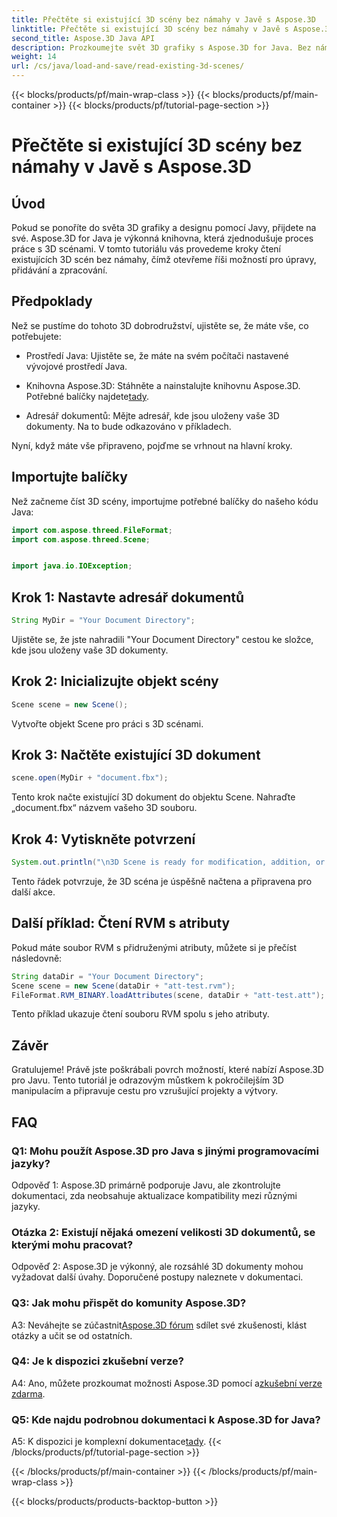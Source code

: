 ```yaml
---
title: Přečtěte si existující 3D scény bez námahy v Javě s Aspose.3D
linktitle: Přečtěte si existující 3D scény bez námahy v Javě s Aspose.3D
second_title: Aspose.3D Java API
description: Prozkoumejte svět 3D grafiky s Aspose.3D for Java. Bez námahy čtěte a manipulujte se stávajícími 3D scénami.
weight: 14
url: /cs/java/load-and-save/read-existing-3d-scenes/
---
```


{{< blocks/products/pf/main-wrap-class >}}
{{< blocks/products/pf/main-container >}}
{{< blocks/products/pf/tutorial-page-section >}}

# Přečtěte si existující 3D scény bez námahy v Javě s Aspose.3D

## Úvod

Pokud se ponoříte do světa 3D grafiky a designu pomocí Javy, přijdete na své. Aspose.3D for Java je výkonná knihovna, která zjednodušuje proces práce s 3D scénami. V tomto tutoriálu vás provedeme kroky čtení existujících 3D scén bez námahy, čímž otevřeme říši možností pro úpravy, přidávání a zpracování.

## Předpoklady

Než se pustíme do tohoto 3D dobrodružství, ujistěte se, že máte vše, co potřebujete:

- Prostředí Java: Ujistěte se, že máte na svém počítači nastavené vývojové prostředí Java.

-  Knihovna Aspose.3D: Stáhněte a nainstalujte knihovnu Aspose.3D. Potřebné balíčky najdete[tady](https://releases.aspose.com/3d/java/).

- Adresář dokumentů: Mějte adresář, kde jsou uloženy vaše 3D dokumenty. Na to bude odkazováno v příkladech.

Nyní, když máte vše připraveno, pojďme se vrhnout na hlavní kroky.

## Importujte balíčky

Než začneme číst 3D scény, importujme potřebné balíčky do našeho kódu Java:

```java
import com.aspose.threed.FileFormat;
import com.aspose.threed.Scene;


import java.io.IOException;
```

## Krok 1: Nastavte adresář dokumentů

```java
String MyDir = "Your Document Directory";
```

Ujistěte se, že jste nahradili "Your Document Directory" cestou ke složce, kde jsou uloženy vaše 3D dokumenty.

## Krok 2: Inicializujte objekt scény

```java
Scene scene = new Scene();
```

Vytvořte objekt Scene pro práci s 3D scénami.

## Krok 3: Načtěte existující 3D dokument

```java
scene.open(MyDir + "document.fbx");
```

Tento krok načte existující 3D dokument do objektu Scene. Nahraďte „document.fbx“ názvem vašeho 3D souboru.

## Krok 4: Vytiskněte potvrzení

```java
System.out.println("\n3D Scene is ready for modification, addition, or processing purposes.");
```

Tento řádek potvrzuje, že 3D scéna je úspěšně načtena a připravena pro další akce.

## Další příklad: Čtení RVM s atributy

Pokud máte soubor RVM s přidruženými atributy, můžete si je přečíst následovně:

```java
String dataDir = "Your Document Directory";
Scene scene = new Scene(dataDir + "att-test.rvm");
FileFormat.RVM_BINARY.loadAttributes(scene, dataDir + "att-test.att");
```

Tento příklad ukazuje čtení souboru RVM spolu s jeho atributy.

## Závěr

Gratulujeme! Právě jste poškrábali povrch možností, které nabízí Aspose.3D pro Javu. Tento tutoriál je odrazovým můstkem k pokročilejším 3D manipulacím a připravuje cestu pro vzrušující projekty a výtvory.

## FAQ

### Q1: Mohu použít Aspose.3D pro Java s jinými programovacími jazyky?

Odpověď 1: Aspose.3D primárně podporuje Javu, ale zkontrolujte dokumentaci, zda neobsahuje aktualizace kompatibility mezi různými jazyky.

### Otázka 2: Existují nějaká omezení velikosti 3D dokumentů, se kterými mohu pracovat?

Odpověď 2: Aspose.3D je výkonný, ale rozsáhlé 3D dokumenty mohou vyžadovat další úvahy. Doporučené postupy naleznete v dokumentaci.

### Q3: Jak mohu přispět do komunity Aspose.3D?

 A3: Neváhejte se zúčastnit[Aspose.3D fórum](https://forum.aspose.com/c/3d/18) sdílet své zkušenosti, klást otázky a učit se od ostatních.

### Q4: Je k dispozici zkušební verze?

 A4: Ano, můžete prozkoumat možnosti Aspose.3D pomocí a[zkušební verze zdarma](https://releases.aspose.com/).

### Q5: Kde najdu podrobnou dokumentaci k Aspose.3D for Java?

A5: K dispozici je komplexní dokumentace[tady](https://reference.aspose.com/3d/java/).
{{< /blocks/products/pf/tutorial-page-section >}}

{{< /blocks/products/pf/main-container >}}
{{< /blocks/products/pf/main-wrap-class >}}

{{< blocks/products/products-backtop-button >}}
